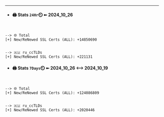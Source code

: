 

---
- #### 🖨️ **Stats** `24Hr`⏲️ ➼ 2024_10_26
```console


--> 🌐 Total
[+] New/ReNewed SSL Certs (ALL): +14850690


--> 🇷🇺 ru_ccTLDs
[+] New/ReNewed SSL Certs (ALL): +221131

```

- #### 🖨️ **Stats** `7Days`⏲️ ➼ 2024_10_26 <--> 2024_10_19
```console


--> 🌐 Total
[+] New/ReNewed SSL Certs (ALL): +124086809


--> 🇷🇺 ru_ccTLDs
[+] New/ReNewed SSL Certs (ALL): +2020446

```

